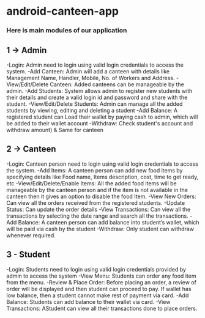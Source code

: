 # android-canteen-app

### Here is main modules of our application

## 1 -> Admin
-Login: Admin need to login using valid login credentials to access the system.
-Add Canteen: Admin will add a canteen with details like Management Name, Handler, Mobile, No. of Workers and Address.
-View/Edit/Delete Canteen: Added canteens can be manageable by the admin.
-Add Students:  System allows admin to register new students with their details and create a valid login id and password and share with the student.
-View/Edit/Delete Students: Admin can manage all the added students by viewing, editing and deleting a student
-Add Balance: A registered student can Load their wallet by paying cash to admin, which will be added to their wallet account
-Withdraw: Check student's account and withdraw amount) & Same for canteen 

## 2 -> Canteen
-Login: Canteen person need to login using valid login credentials to access the system.
-Add Items: A canteen person can add new food items by specifying details like Food name, Items description, cost, time to get ready, etc
-View/Edit/Delete/Enable Items: All the added food items will be manageable by the canteen person and if the item is not available in the canteen then it gives an option to disable the food Item.
-View New Orders: Can view all the orders received from the registered students.
-Update Status: Can update the order details
-View Transactions: Can view all the transactions by selecting the date range and search all the transactions.
-Add Balance: A canteen person can add balance into student’s wallet, which will be paid via cash by the student
-Withdraw: Only student can withdraw whenever required.

## 3 - Student
-Login: Students need to login using valid login credentials provided by admin to access the system
-View Menu: Students can order any food item from the menu.
-Review & Place Order: Before placing an order, a review of order will be displayed and then student can proceed to pay. If wallet has low balance, then a student cannot make rest of payment via card.
-Add Balance: Students can add balance to their wallet via card.
-View Transactions: AStudent can view all their transactions done to place orders. 
